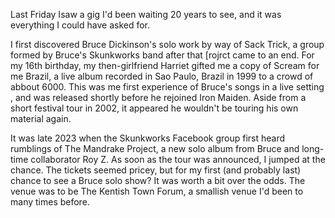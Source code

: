 Last Friday Isaw a gig I'd been waiting 20 years to see, and it was everything I could have asked for.

I first discovered Bruce Dickinson's solo work by way of Sack Trick, a group formed by Bruce's Skunkworks band after that [rojrct came to an end. For my 16th birthday, my then-girlfriend Harriet gifted me a copy of Scream for me Brazil, a live album recorded in Sao Paulo, Brazil in 1999 to a crowd of abbout 6000. This was me first experience of Bruce's songs in a live setting , and was released shortly before he rejoined Iron Maiden. Aside from a short festival tour in 2002, it appeared he wouldn't be touring his own material again.

It was late 2023 when the Skunkworks Facebook group first heard rumblings of The Mandrake Project, a new solo album from Bruce and long-time collaborator Roy Z. As soon as the tour was announced, I jumped at the chance. The tickets seemed pricey, but for my first (and probably last) chance to see a Bruce solo show? It was worth a bit over the odds. The venue was to be The Kentish Town Forum, a smallish venue I'd been to many times before.


